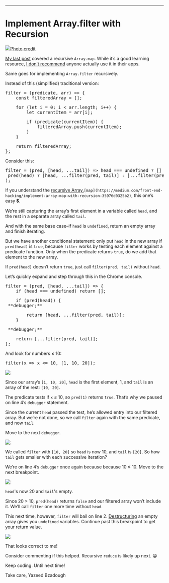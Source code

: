 * * *

# Implement Array.filter with Recursion

![](https://cdn-images-1.medium.com/max/1600/1*vYgbd87IrfDj7n2TwdaxGA.jpeg)[Photo credit](https://unsplash.com/photos/gdQj7naqfg0?utm_source=unsplash&utm_medium=referral&utm_content=creditCopyText)

[My last post](https://medium.com/front-end-hacking/implement-array-map-with-recursion-35976d0325b2) covered a recursive `Array.map`. While it’s a good learning resource, [I don’t recommend](https://medium.com/@steveb3210/map-recursive-3f7e31e9513) anyone actually use it in their apps.

Same goes for implementing `Array.filter` recursively.

Instead of this (simplified) traditional version:

<pre name="5e61" id="5e61" class="graf graf--pre graf-after--p">filter = (predicate, arr) => {
    const filteredArray = [];</pre>

<pre name="55ff" id="55ff" class="graf graf--pre graf-after--pre">    for (let i = 0; i < arr.length; i++) {
        let currentItem = arr[i];</pre>

<pre name="5603" id="5603" class="graf graf--pre graf-after--pre">        if (predicate(currentItem)) {
            filteredArray.push(currentItem);
        }
    }</pre>

<pre name="3e81" id="3e81" class="graf graf--pre graf-after--pre">    return filteredArray;
};</pre>

Consider this:

<pre name="fe40" id="fe40" class="graf graf--pre graf-after--p">filter = (pred, [head, ...tail]) => head === undefined ? [] : (
 pred(head) ? [head, ...filter(pred, tail)] : [...filter(pred, tail)]
);</pre>

If you understand the [recursive Array.](https://medium.com/front-end-hacking/implement-array-map-with-recursion-35976d0325b2)`[map](https://medium.com/front-end-hacking/implement-array-map-with-recursion-35976d0325b2)`, this one’s easy 💲.

We’re still capturing the array’s first element in a variable called `head`, and the rest in a separate array called `tail`.

And with the same base case–if `head` is `undefined`, return an empty array and finish iterating.

But we have another conditional statement: only put `head` in the new array if `pred(head)` is `true`, because `filter` works by testing each element against a predicate function. Only when the predicate returns `true`, do we add that element to the new array.

If `pred(head)` doesn’t return `true`, just call `filter(pred, tail)` without `head`.

Let’s quickly expand and step through this in the Chrome console.

<pre name="9392" id="9392" class="graf graf--pre graf-after--p">filter = (pred, [head, ...tail]) => {
    if (head === undefined) return [];</pre>

<pre name="b830" id="b830" class="graf graf--pre graf-after--pre">    if (pred(head)) {
 **debugger;**</pre>

<pre name="84aa" id="84aa" class="graf graf--pre graf-after--pre">        return [head, ...filter(pred, tail)];
    }</pre>

<pre name="4365" id="4365" class="graf graf--pre graf-after--pre"> **debugger;**</pre>

<pre name="9064" id="9064" class="graf graf--pre graf-after--pre">    return [...filter(pred, tail)];
};</pre>

And look for numbers ≤ 10:

<pre name="2060" id="2060" class="graf graf--pre graf-after--p">filter(x => x <= 10, [1, 10, 20]);</pre>

![](https://cdn-images-1.medium.com/max/1600/1*hGkyWV3T_hDb1Hnav_lmAg.png)

Since our array’s `[1, 10, 20]`, `head` is the first element, 1, and `tail` is an array of the rest: `[10, 20]`.

The predicate tests if `x` ≤ 10, so `pred(1)` returns `true`. That’s why we paused on line 4’s `debugger` statement.

Since the current `head` passed the test, he’s allowed entry into our filtered array. But we’re not done, so we call `filter` again with the same predicate, and now `tail`.

Move to the next `debugger`.

![](https://cdn-images-1.medium.com/max/1600/1*WESZIWb_dxhNNO-6-YJGuA.png)

We called `filter` with `[10, 20]` so `head` is now 10, and `tail` is `[20]`. So how `tail` gets smaller with each successive iteration?

We’re on line 4’s `debugger` once again because because 10 ≤ 10\. Move to the next breakpoint.

![](https://cdn-images-1.medium.com/max/1600/1*1U9o0ejjyzTvfjeEypYIFA.png)

`head`'s now 20 and `tail`'s empty.

Since 20 > 10, `pred(head)` returns `false` and our filtered array won’t include it. We’ll call `filter` one more time without `head`.

This next time, however, `filter` will bail on line 2\. [Destructuring](https://developer.mozilla.org/en-US/docs/Web/JavaScript/Reference/Operators/Destructuring_assignment#Array_destructuring) an empty array gives you `undefined` variables. Continue past this breakpoint to get your return value.

![](https://cdn-images-1.medium.com/max/1600/1*2BdKSxNZwaGJ9Sc1VAWjXA.png)

That looks correct to me!

Consider commenting if this helped. Recursive `reduce` is likely up next. 😁

Keep coding. Until next time!

Take care,
Yazeed Bzadough